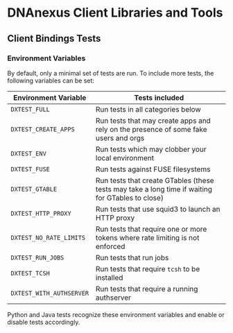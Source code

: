 # DNAnexus Client Libraries and Tools

## Client Bindings Tests

### Environment Variables

By default, only a minimal set of tests are run.  To include more
tests, the following variables can be set:

Environment Variable         | Tests included
-----------------------------|---------------
`DXTEST_FULL`                | Run tests in all categories below
`DXTEST_CREATE_APPS`         | Run tests that may create apps and rely on the presence of some fake users and orgs
`DXTEST_ENV`                 | Run tests which may clobber your local environment
`DXTEST_FUSE`                | Run tests against FUSE filesystems
`DXTEST_GTABLE`              | Run tests that create GTables (these tests may take a long time if waiting for GTables to close)
`DXTEST_HTTP_PROXY`          | Run tests that use squid3 to launch an HTTP proxy
`DXTEST_NO_RATE_LIMITS`      | Run tests that require one or more tokens where rate limiting is not enforced
`DXTEST_RUN_JOBS`            | Run tests that run jobs
`DXTEST_TCSH`                | Run tests that require `tcsh` to be installed
`DXTEST_WITH_AUTHSERVER`     | Run tests that require a running authserver

Python and Java tests recognize these environment variables and enable or
disable tests accordingly.
